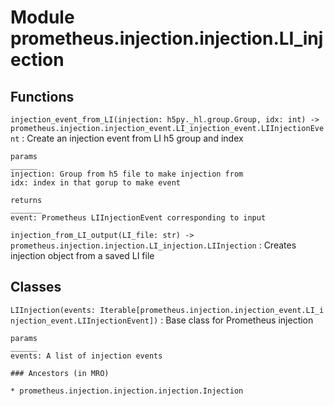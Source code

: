 Module prometheus.injection.injection.LI_injection
==================================================

Functions
---------

    
`injection_event_from_LI(injection: h5py._hl.group.Group, idx: int) ‑> prometheus.injection.injection_event.LI_injection_event.LIInjectionEvent`
:   Create an injection event from LI h5 group and index
    
    params
    ______
    injection: Group from h5 file to make injection from
    idx: index in that gorup to make event
    
    returns
    _______
    event: Prometheus LIInjectionEvent corresponding to input

    
`injection_from_LI_output(LI_file: str) ‑> prometheus.injection.injection.LI_injection.LIInjection`
:   Creates injection object from a saved LI file

Classes
-------

`LIInjection(events: Iterable[prometheus.injection.injection_event.LI_injection_event.LIInjectionEvent])`
:   Base class for Prometheus injection
    
    params
    ______
    events: A list of injection events

    ### Ancestors (in MRO)

    * prometheus.injection.injection.injection.Injection